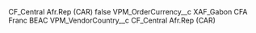 <?xml version="1.0" encoding="UTF-8"?>
<CustomMetadata xmlns="http://soap.sforce.com/2006/04/metadata" xmlns:xsi="http://www.w3.org/2001/XMLSchema-instance" xmlns:xsd="http://www.w3.org/2001/XMLSchema">
    <label>CF_Central Afr.Rep (CAR)</label>
    <protected>false</protected>
    <values>
        <field>VPM_OrderCurrency__c</field>
        <value xsi:type="xsd:string">XAF_Gabon CFA Franc BEAC</value>
    </values>
    <values>
        <field>VPM_VendorCountry__c</field>
        <value xsi:type="xsd:string">CF_Central Afr.Rep (CAR)</value>
    </values>
</CustomMetadata>
